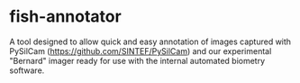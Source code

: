# fish-annotator

A tool designed to allow quick and easy annotation of images captured with PySilCam (https://github.com/SINTEF/PySilCam) and our experimental "Bernard" imager ready for use with the internal automated biometry software.
